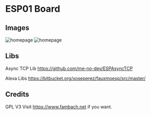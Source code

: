 # ESP01 Board 


## Images
![homepage](./src/ESP01RelaisModul-bottom.jpg)
![homepage](./src/ESP01RelaisModul-Top.jpg)

## Libs

Async TCP Lib
https://github.com/me-no-dev/ESPAsyncTCP

Alexa Libs
https://bitbucket.org/xoseperez/fauxmoesp/src/master/

## Credits
GPL V3
Visit https://www.fambach.net if you want.